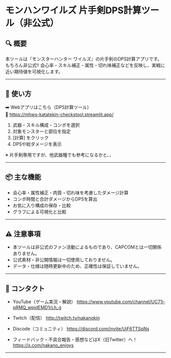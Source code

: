 # モンハンワイルズ 片手剣DPS計算ツール（非公式）

## 🔍 概要
本ツールは『モンスターハンター ワイルズ』の片手剣のDPS計算アプリです。  
もちろん非公式!!
会心率・スキル補正・属性・切れ味補正などを反映し、実戦に近い期待値を可視化します。

---

## 🚀 使い方

➡️ Webアプリはこちら（DPS計算ツール）  
📎 https://mhws-katatekin-checkstool.streamlit.app/

1. 武器・スキル構成・コンボを選択
2. 対象モンスターと部位を指定
3. [計算] をクリック
4. DPSや総ダメージを表示

※ 片手剣専用ですが、他武器種でも参考になるかと、、

---

## 📦 主な機能

- 会心率・属性補正・肉質・切れ味を考慮したダメージ計算
- コンボ時間と合計ダメージからDPSを算出
- お気に入り構成の保存・比較
- グラフによる可視化と比較

---

## ⚠️ 注意事項

- 本ツールは非公式のファン活動によるものであり、CAPCOMとは一切関係ありません。
- 公式素材・非公開情報は一切使用しておりません。
- データ・仕様は随時更新中のため、正確性は保証していません。

---

## 💬 コンタクト

- YouTube（ゲーム実況・解説）
https://www.youtube.com/channel/UC71i-pRMQ_wpjdEMD1rLh_g
- Twitch（配信）
http://twitch.tv/nakanokin
- Discode（コミュニティ）
https://discord.com/invite/UjF6TTSpNs

- フィードバック・不具合報告・感想などはX（旧Twitter）へ！
https://x.com/nakano_enjoys

---
